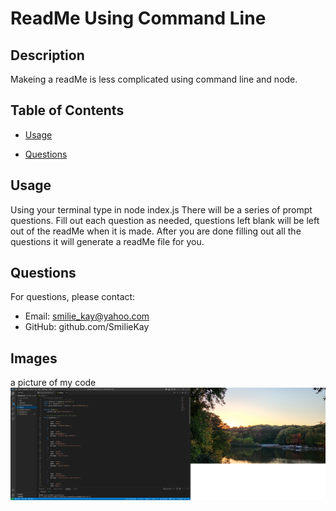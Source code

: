 # ReadMe Using Command Line 


## Description

Makeing a readMe is less complicated using command line and node.

## Table of Contents


- [Usage](#usage)


- [Questions](#questions)



## Usage

Using your terminal type in node index.js There will be a series of prompt questions. Fill out each question as needed, questions left blank will be left out of the readMe when it is made. After you are done filling out all the questions it will generate a readMe file for you.



## Questions

For questions, please contact:

- Email: smilie_kay@yahoo.com
- GitHub: github.com/SmilieKay

## Images 
a  picture of my code 
![a picture of my code ](./imagesForReadMe/Screenshot%202023-04-11%20015007.png)
